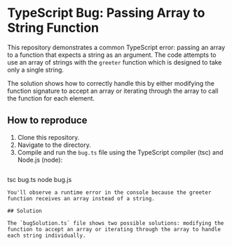 # TypeScript Bug: Passing Array to String Function

This repository demonstrates a common TypeScript error: passing an array to a function that expects a string as an argument.  The code attempts to use an array of strings with the `greeter` function which is designed to take only a single string.

The solution shows how to correctly handle this by either modifying the function signature to accept an array or iterating through the array to call the function for each element.

## How to reproduce

1. Clone this repository.
2. Navigate to the directory.
3. Compile and run the `bug.ts` file using the TypeScript compiler (tsc) and Node.js (node):
   ```bash
tsc bug.ts
node bug.js
```
You'll observe a runtime error in the console because the greeter function receives an array instead of a string.

## Solution

The `bugSolution.ts` file shows two possible solutions: modifying the function to accept an array or iterating through the array to handle each string individually.